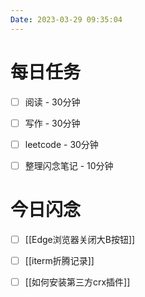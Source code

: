 ```yaml
---
Date: 2023-03-29 09:35:04
---
```


# 每日任务
- [ ] 阅读 - 30分钟
- [ ] 写作 - 30分钟
- [ ] leetcode - 30分钟
- [ ] 整理闪念笔记 - 10分钟


# 今日闪念
- [ ] [[Edge浏览器关闭大B按钮]]
- [ ] [[iterm折腾记录]]
- [ ] [[如何安装第三方crx插件]]



